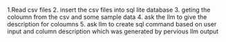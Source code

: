 1.Read csv files 
2. insert the csv files into sql lite database
3. geting the coloumn from the csv and some sample data
4. ask the llm to give the description for coloumns 
5. ask llm to create sql command based on user input and column description which was generated by pervious llm output